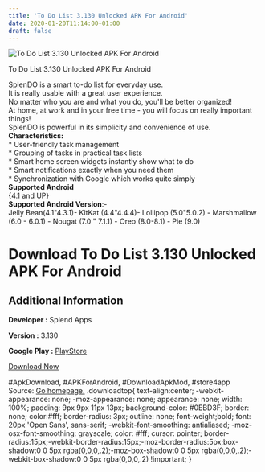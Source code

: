 ```yaml
---
title: 'To Do List 3.130 Unlocked APK For Android'
date: 2020-01-20T11:14:00+01:00
draft: false
---
```


![To Do List 3.130 Unlocked APK For Android](https://i0.wp.com/apkhome.net/wp-content/uploads/2020/01/To-Do-List-3.130-Unlocked.png "To Do List 3.130 Unlocked APK For Android")

  

To Do List 3.130 Unlocked APK For Android

SplenDO is a smart to-do list for everyday use.  
It is really usable with a great user experience.  
No matter who you are and what you do, you'll be better organized!  
At home, at work and in your free time - you will focus on really important things!  
SplenDO is powerful in its simplicity and convenience of use.  
**Characteristics:**  
\* User-friendly task management  
\* Grouping of tasks in practical task lists  
\* Smart home screen widgets instantly show what to do  
\* Smart notifications exactly when you need them  
\* Synchronization with Google which works quite simply  
**Supported Android**  
{4.1 and UP}  
**Supported Android Version**:-  
Jelly Bean(4.1"4.3.1)- KitKat (4.4"4.4.4)- Lollipop (5.0"5.0.2) - Marshmallow (6.0 - 6.0.1) - Nougat (7.0 " 7.1.1) - Oreo (8.0-8.1) - Pie (9.0)

Download To Do List 3.130 Unlocked APK For Android
==================================================

Additional Information
----------------------

**Developer :** Splend Apps

**Version :** 3.130

**Google Play :** [PlayStore](https://play.google.com/store/apps/details?id=com.splendapps.splendo)

  

[Download Now](https://store4app.co/post/to-do-list-3-130-unlocked-apk-for-android_1579511701)

  
#ApkDownload, #APKForAndroid, #DownloadApkMod, #store4app  
Source: [Go homepage.](https://store4app.co/post/to-do-list-3-130-unlocked-apk-for-android_1579511701) .downloadtop{ text-align:center; -webkit-appearance: none; -moz-appearance: none; appearance: none; width: 100%; padding: 9px 9px 11px 13px; background-color: #0EBD3F; border: none; color:#fff; border-radius: 3px; outline: none; font-weight;bold; font: 20px 'Open Sans', sans-serif; -webkit-font-smoothing: antialiased; -moz-osx-font-smoothing: grayscale; color: #fff; cursor: pointer; border-radius:15px;-webkit-border-radius:15px;-moz-border-radius:5px;box-shadow:0 0 5px rgba(0,0,0,.2);-moz-box-shadow:0 0 5px rgba(0,0,0,.2);-webkit-box-shadow:0 0 5px rgba(0,0,0,.2) !important; }